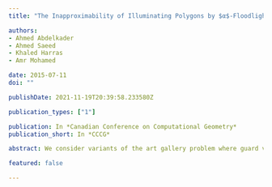```yaml
---
title: "The Inapproximability of Illuminating Polygons by $α$-Floodlights"

authors:
- Ahmed Abdelkader
- Ahmed Saeed
- Khaled Harras
- Amr Mohamed

date: 2015-07-11
doi: ""

publishDate: 2021-11-19T20:39:58.233580Z

publication_types: ["1"]

publication: In *Canadian Conference on Computational Geometry*
publication_short: In *CCCG*

abstract: We consider variants of the art gallery problem where guard visibility is limited to a certain angular aperture α. We show that the problem is NP-hard even when guards can be located in the interior of the polygon. We then proceed to prove that both this problem and its vertex variant, where guard placement is restricted to the vertices of the polygon, are APX-hard. We observe that earlier constructions for such results in art gallery problems with 360◦ guards, usually required them to cover few specific elements. We exploit this by carefully updating the construction to replace 360◦ guards with α-floodlights. Similar transformations may be applicable to other constructions in traditional art gallery theorems, which is of independent interest.

featured: false

---
```

